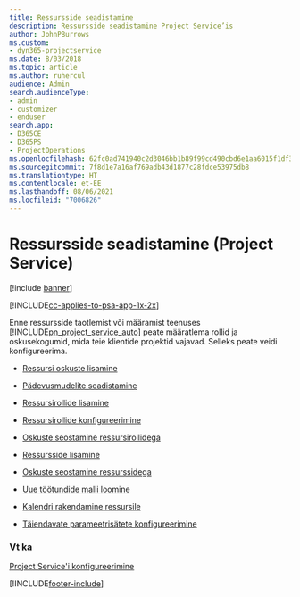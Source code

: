 ```yaml
---
title: Ressursside seadistamine
description: Ressursside seadistamine Project Service’is
author: JohnPBurrows
ms.custom:
- dyn365-projectservice
ms.date: 8/03/2018
ms.topic: article
ms.author: ruhercul
audience: Admin
search.audienceType:
- admin
- customizer
- enduser
search.app:
- D365CE
- D365PS
- ProjectOperations
ms.openlocfilehash: 62fc0ad741940c2d3046bb1b89f99cd490cbd6e1aa6015f1df3b92afb2f107ff
ms.sourcegitcommit: 7f8d1e7a16af769adb43d1877c28fdce53975db8
ms.translationtype: HT
ms.contentlocale: et-EE
ms.lasthandoff: 08/06/2021
ms.locfileid: "7006826"
---
```

# <a name="set-up-resources-project-service"></a>Ressursside seadistamine (Project Service)

[!include [banner](../includes/psa-now-project-operations.md)]

[!INCLUDE[cc-applies-to-psa-app-1x-2x](../includes/cc-applies-to-psa-app-1x-2x.md)]

Enne ressursside taotlemist või määramist teenuses [!INCLUDE[pn_project_service_auto](../includes/pn-project-service-auto.md)] peate määratlema rollid ja oskusekogumid, mida teie klientide projektid vajavad. Selleks peate veidi konfigureerima.  
  
-   [Ressursi oskuste lisamine](../psa/add-resource-skills.md)  
  
-   [Pädevusmudelite seadistamine](../psa/set-up-proficiency-models.md)  
  
-   [Ressursirollide lisamine](../psa/add-resource-roles.md)  
  
-   [Ressursirollide konfigureerimine](../psa/configure-resource-roles.md)  
  
-   [Oskuste seostamine ressursirollidega](../psa/associate-skills-with-resource-roles.md)  
  
-   [Ressursside lisamine](../psa/add-resources.md)  
  
-   [Oskuste seostamine ressurssidega](../psa/associate-skills-with-resources.md)  
  
-   [Uue töötundide malli loomine](../psa/create-work-hours-template.md)  
  
-   [Kalendri rakendamine ressursile](../psa/apply-calendar-resource.md)  
  
-   [Täiendavate parameetrisätete konfigureerimine](../psa/configure-additional-parameters-settings.md)  
  
### <a name="see-also"></a>Vt ka  
 [Project Service'i konfigureerimine](../psa/configure.md)


[!INCLUDE[footer-include](../includes/footer-banner.md)]